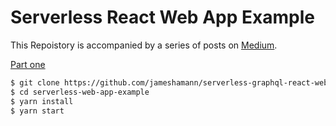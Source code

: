 # Serverless React Web App Example

This Repoistory is accompanied by a series of posts on [Medium](https://medium.com/@jameshamann).

[Part one](https://medium.com/@jameshamann/serverless-graphql-react-app-using-aws-amplify-part-one-8ff92d3705e7)

```bash
$ git clone https://github.com/jameshamann/serverless-graphql-react-webapp
$ cd serverless-web-app-example
$ yarn install
$ yarn start
```
